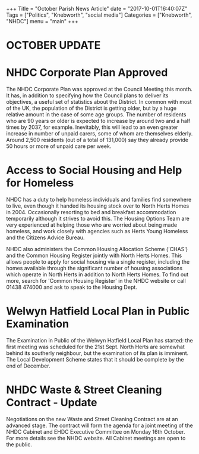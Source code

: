 +++
Title = "October Parish News Article"
date = "2017-10-01T16:40:07Z" 
Tags = ["Politics", "Knebworth", "social media"]
Categories = ["Knebworth", "NHDC"]
menu = "main"
+++
# OCTOBER UPDATE

# NHDC Corporate Plan Approved

The NHDC Corporate Plan was approved at the Council Meeting this month.
It has, in addition to specifying how the Council plans to deliver its
objectives, a useful set of statistics about the District. In common
with most of the UK, the population of the District is getting older,
but by a huge relative amount in the case of some age groups. The number
of residents who are 90 years or older is expected to increase by around
two and a half times by 2037, for example. Inevitably, this will lead to
an even greater increase in number of unpaid carers, some of whom are
themselves elderly. Around 2,500 residents (out of a total of 131,000)
say they already provide 50 hours or more of unpaid care per week.

# Access to Social Housing and Help for Homeless

NHDC has a duty to help homeless individuals and families find somewhere
to live, even though it handed its housing stock over to North Herts
Homes in 2004. Occasionally resorting to bed and breakfast accommodation
temporarily although it strives to avoid this. The Housing Options Team
are very experienced at helping those who are worried about being made
homeless, and work closely with agencies such as Herts Young Homeless
and the Citizens Advice Bureau.

NHDC also administers the Common Housing Allocation Scheme ('CHAS') and
the Common Housing Register jointly with North Herts Homes. This allows
people to apply for social housing via a single register, including the
homes available through the significant number of housing associations
which operate in North Herts in addition to North Herts Homes. To find
out more, search for 'Common Housing Register' in the NHDC website or
call 01438 474000 and ask to speak to the Housing Dept.

# Welwyn Hatfield Local Plan in Public Examination 

The Examination in Public of the Welwyn Hatfield Local Plan has started:
the first meeting was scheduled for the 21st Sept. North Herts are
somewhat behind its southerly neighbour, but the examination of its plan
is imminent. The Local Development Scheme states that it should be
complete by the end of December.

# NHDC Waste & Street Cleaning Contract - Update

Negotiations on the new Waste and Street Cleaning Contract are at an
advanced stage. The contract will form the agenda for a joint meeting of
the NHDC Cabinet and EHDC Executive Committee on Monday 16th October.
For more details see the NHDC website. All Cabinet meetings are open to
the public.
